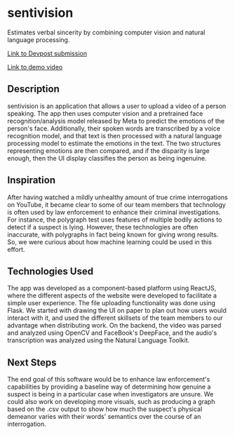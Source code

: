 # sentivision

Estimates verbal sincerity by combining computer vision and natural language processing.

[Link to Devpost submission](https://devpost.com/software/sentivision)

[Link to demo video](https://www.youtube.com/watch?v=0Fc7r9HUZGE)

## Description
sentivision is an application that allows a user to upload a video of a person speaking. The app then uses computer vision and a pretrained face recognition/analysis model released by Meta to predict the emotions of the person's face. Additionally, their spoken words are transcribed by a voice recognition model, and that text is then processed with a natural language processing model to estimate the emotions in the text. The two structures representing emotions are then compared, and if the disparity is large enough, then the UI display classifies the person as being ingenuine.

## Inspiration

After having watched a mildly unhealthy amount of true crime interrogations on YouTube, it became clear to some of our team members that technology is often used by law enforcement to enhance their criminal investigations. For instance, the polygraph test uses features of multiple bodily actions to detect if a suspect is lying. However, these technologies are often inaccurate, with polygraphs in fact being known for giving wrong results. So, we were curious about how machine learning could be used in this effort.

## Technologies Used

The app was developed as a component-based platform using ReactJS, where the different aspects of the website were developed to facilitate a simple user experience. The file uploading functionality was done using Flask. We started with drawing the UI on paper to plan out how users would interact with it, and used the different skillsets of the team members to our advantage when distributing work. On the backend, the video was parsed and analyzed using OpenCV and FaceBook's DeepFace, and the audio's transcription was analyzed using the Natural Language Toolkit.

## Next Steps

The end goal of this software would be to enhance law enforcement's capabilities by providing a baseline way of determining how genuine a suspect is being in a particular case when investigators are unsure. We could also work on developing more visuals, such as producing a graph based on the .csv output to show how much the suspect's physical demeanor varies with their words' semantics over the course of an interrogation.

